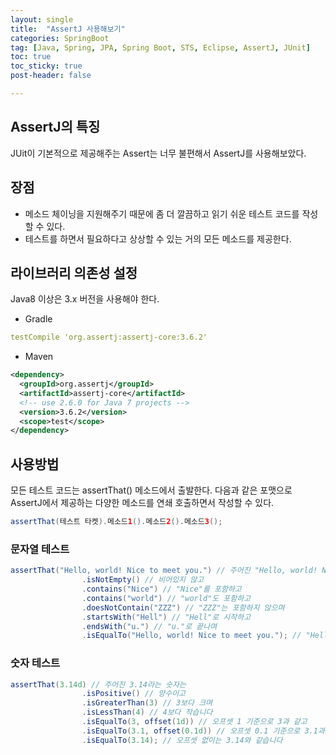 ```yaml
---
layout: single
title:  "AssertJ 사용해보기"
categories: SpringBoot
tag: [Java, Spring, JPA, Spring Boot, STS, Eclipse, AssertJ, JUnit]
toc: true
toc_sticky: true
post-header: false

---
```


<head>
  <style>
    table.dataframe {
      white-space: normal;
      width: 100%;
      height: 240px;
      display: block;
      overflow: auto;
      font-family: Arial, sans-serif;
      font-size: 0.9rem;
      line-height: 20px;
      text-align: center;
      border: 0px !important;
    }

    table.dataframe th {
      text-align: center;
      font-weight: bold;
      padding: 8px;
    }

    table.dataframe td {
      text-align: center;
      padding: 8px;
    }

    table.dataframe tr:hover {
      background: #b8d1f3; 
    }

    .output_prompt {
      overflow: auto;
      font-size: 0.9rem;
      line-height: 1.45;
      border-radius: 0.3rem;
      -webkit-overflow-scrolling: touch;
      padding: 0.8rem;
      margin-top: 0;
      margin-bottom: 15px;
      font: 1rem Consolas, "Liberation Mono", Menlo, Courier, monospace;
      color: $code-text-color;
      border: solid 1px $border-color;
      border-radius: 0.3rem;
      word-break: normal;
      white-space: pre;
    }

  .dataframe tbody tr th:only-of-type {
      vertical-align: middle;
  }

  .dataframe tbody tr th {
      vertical-align: top;
  }

  .dataframe thead th {
      text-align: center !important;
      padding: 8px;
  }

  .page__content p {
      margin: 0 0 0px !important;
  }

  .page__content p > strong {
    font-size: 0.8rem !important;
  }

  </style>
</head>

## AssertJ의 특징

JUit이 기본적으로 제공해주는 Assert는 너무 불편해서 AssertJ를 사용해보았다.

## 장점

- 메소드 체이닝을 지원해주기 때문에 좀 더 깔끔하고 읽기 쉬운 테스트 코드를 작성할 수 있다.
- 테스트를 하면서 필요하다고 상상할 수 있는 거의 모든 메소드를 제공한다.

## 라이브러리 의존성 설정

Java8 이상은 3.x 버전을 사용해야 한다.

- Gradle

```yaml
testCompile 'org.assertj:assertj-core:3.6.2'
```

- Maven

```xml
<dependency>
  <groupId>org.assertj</groupId>
  <artifactId>assertj-core</artifactId>
  <!-- use 2.6.0 for Java 7 projects -->
  <version>3.6.2</version>
  <scope>test</scope>
</dependency>
```

## 사용방법

모든 테스트 코드는 assertThat() 메소드에서 출발한다. 다음과 같은 포맷으로 AssertJ에서 제공하는 다양한 메소드를 연쇄 호출하면서 작성할 수 있다.

```java
assertThat(테스트 타켓).메소드1().메소드2().메소드3();
```

### 문자열 테스트

```java
assertThat("Hello, world! Nice to meet you.") // 주어진 "Hello, world! Nice to meet you."라는 문자열은
				.isNotEmpty() // 비어있지 않고
				.contains("Nice") // "Nice"를 포함하고
				.contains("world") // "world"도 포함하고
				.doesNotContain("ZZZ") // "ZZZ"는 포함하지 않으며
				.startsWith("Hell") // "Hell"로 시작하고
				.endsWith("u.") // "u."로 끝나며
				.isEqualTo("Hello, world! Nice to meet you."); // "Hello, world! Nice to meet you."과 일치합니다.
```

### 숫자 테스트

```java
assertThat(3.14d) // 주어진 3.14라는 숫자는
				.isPositive() // 양수이고
				.isGreaterThan(3) // 3보다 크며
				.isLessThan(4) // 4보다 작습니다
				.isEqualTo(3, offset(1d)) // 오프셋 1 기준으로 3과 같고
				.isEqualTo(3.1, offset(0.1d)) // 오프셋 0.1 기준으로 3.1과 같으며
				.isEqualTo(3.14); // 오프셋 없이는 3.14와 같습니다
```